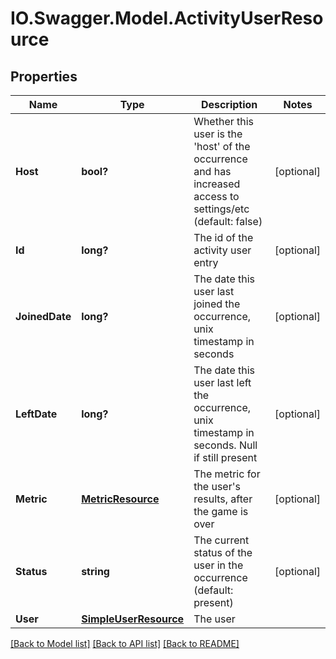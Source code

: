 # IO.Swagger.Model.ActivityUserResource
## Properties

Name | Type | Description | Notes
------------ | ------------- | ------------- | -------------
**Host** | **bool?** | Whether this user is the &#39;host&#39; of the occurrence and has increased access to settings/etc (default: false) | [optional] 
**Id** | **long?** | The id of the activity user entry | [optional] 
**JoinedDate** | **long?** | The date this user last joined the occurrence, unix timestamp in seconds | [optional] 
**LeftDate** | **long?** | The date this user last left the occurrence, unix timestamp in seconds. Null if still present | [optional] 
**Metric** | [**MetricResource**](MetricResource.md) | The metric for the user&#39;s results, after the game is over | [optional] 
**Status** | **string** | The current status of the user in the occurrence (default: present) | [optional] 
**User** | [**SimpleUserResource**](SimpleUserResource.md) | The user | 

[[Back to Model list]](../README.md#documentation-for-models) [[Back to API list]](../README.md#documentation-for-api-endpoints) [[Back to README]](../README.md)

